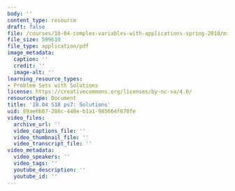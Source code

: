 ```yaml
---
body: ''
content_type: resource
draft: false
file: /courses/18-04-complex-variables-with-applications-spring-2018/mit18_04_s18_pset07_sol.pdf
file_size: 599610
file_type: application/pdf
image_metadata:
  caption: ''
  credit: ''
  image-alt: ''
learning_resource_types:
- Problem Sets with Solutions
license: https://creativecommons.org/licenses/by-nc-sa/4.0/
resourcetype: Document
title: '18.04 S18 ps7: Solutions'
uid: 89ae6b87-288c-448e-b1a1-985664f678fe
video_files:
  archive_url: ''
  video_captions_file: ''
  video_thumbnail_file: ''
  video_transcript_file: ''
video_metadata:
  video_speakers: ''
  video_tags: ''
  youtube_description: ''
  youtube_id: ''
---
```

